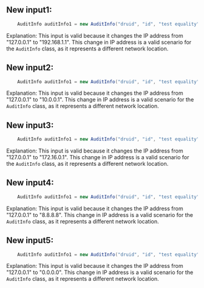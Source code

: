 ## New input1:
```java
    AuditInfo auditInfo1 = new AuditInfo("druid", "id", "test equality", "192.168.1.1");
```
Explanation: This input is valid because it changes the IP address from "127.0.0.1" to "192.168.1.1". This change in IP address is a valid scenario for the `AuditInfo` class, as it represents a different network location.

## New input2:
```java
    AuditInfo auditInfo1 = new AuditInfo("druid", "id", "test equality", "10.0.0.1");
```
Explanation: This input is valid because it changes the IP address from "127.0.0.1" to "10.0.0.1". This change in IP address is a valid scenario for the `AuditInfo` class, as it represents a different network location.

## New input3:
```java
    AuditInfo auditInfo1 = new AuditInfo("druid", "id", "test equality", "172.16.0.1");
```
Explanation: This input is valid because it changes the IP address from "127.0.0.1" to "172.16.0.1". This change in IP address is a valid scenario for the `AuditInfo` class, as it represents a different network location.

## New input4:
```java
    AuditInfo auditInfo1 = new AuditInfo("druid", "id", "test equality", "8.8.8.8");
```
Explanation: This input is valid because it changes the IP address from "127.0.0.1" to "8.8.8.8". This change in IP address is a valid scenario for the `AuditInfo` class, as it represents a different network location.

## New input5:
```java
    AuditInfo auditInfo1 = new AuditInfo("druid", "id", "test equality", "0.0.0.0");
```
Explanation: This input is valid because it changes the IP address from "127.0.0.1" to "0.0.0.0". This change in IP address is a valid scenario for the `AuditInfo` class, as it represents a different network location.
